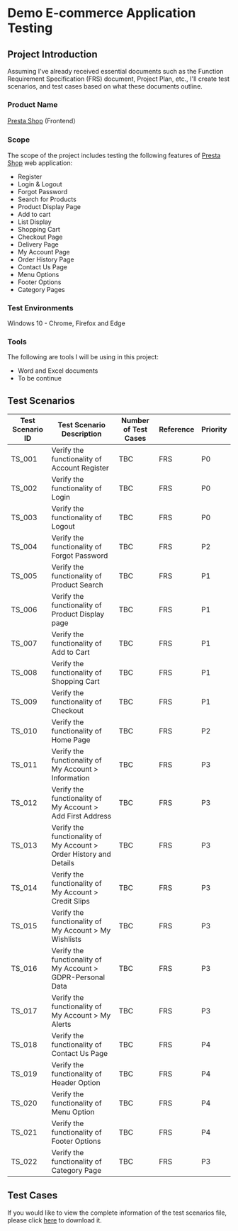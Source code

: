 # Demo E-commerce Application Testing  
## Project Introduction 
Assuming I've already received essential documents such as the Function Requirement Specification (FRS) document, Project Plan, etc., I'll create test scenarios, and test cases based on what these documents outline. 
### Product Name
[Presta Shop](https://demo.prestashop.com/#/en/front)	(Frontend）
### Scope
The scope of the project includes testing the following features of [Presta Shop](https://demo.prestashop.com/#/en/front) web application:
- Register
- Login & Logout
- Forgot Password
- Search for Products
- Product Display Page 
- Add to cart
- List Display
- Shopping Cart
- Checkout Page
- Delivery Page
- My Account Page
- Order History Page
- Contact Us Page
- Menu Options
- Footer Options
- Category Pages
### Test Environments
Windows 10 - Chrome, Firefox and Edge
### Tools
The following are tools I will be using in this project:
- Word and Excel documents
- To be continue

## Test Scenarios

| Test Scenario ID | Test Scenario Description | Number of Test Cases | Reference | Priority |
| ---------------- | ------------------------- | -------------------- | --------- | -------- |
| TS_001 | Verify the functionality of Account Register | TBC | FRS | P0 |
| TS_002 | Verify the functionality of Login | TBC | FRS | P0 |
| TS_003 | Verify the functionality of Logout | TBC | FRS | P0 |
| TS_004 | Verify the functionality of Forgot Password | TBC | FRS | P2 |
| TS_005 | Verify the functionality of Product Search | TBC | FRS | P1 |
| TS_006 | Verify the functionality of Product Display page | TBC | FRS | P1 |
| TS_007 | Verify the functionality of Add to Cart | TBC | FRS | P1 |
| TS_008 | Verify the functionality of Shopping Cart  | TBC | FRS | P1 |
| TS_009 | Verify the functionality of Checkout | TBC | FRS | P1 |
| TS_010 | Verify the functionality of Home Page | TBC | FRS | P2 |
| TS_011 | Verify the functionality of My Account > Information | TBC | FRS | P3 |
| TS_012 | Verify the functionality of My Account > Add First Address | TBC | FRS | P3 |
| TS_013 | Verify the functionality of My Account > Order History and Details | TBC | FRS | P3 |
| TS_014 | Verify the functionality of My Account > Credit Slips | TBC | FRS | P3 |
| TS_015 | Verify the functionality of My Account > My Wishlists | TBC | FRS | P3 |
| TS_016 | Verify the functionality of My Account > GDPR-Personal Data| TBC | FRS | P3 |
| TS_017 | Verify the functionality of My Account > My Alerts | TBC | FRS | P3 |
| TS_018 | Verify the functionality of Contact Us Page | TBC | FRS | P4 |
| TS_019 | Verify the functionality of Header Option | TBC | FRS | P4 |
| TS_020 | Verify the functionality of Menu Option | TBC | FRS | P4 |
| TS_021 | Verify the functionality of Footer Options | TBC | FRS | P4 |
| TS_022 | Verify the functionality of Category Page | TBC | FRS | P3 |

## Test Cases
If you would like to view the complete information of the test scenarios file, please click [here](https://github.com/Taoan-t/testing-project-for-a-demo-website/blob/ffef15ad3805c7a3f6315ca9acfc91fce796d19c/PrestaShop-Test%20Scenarios.xlsx) to download it.
